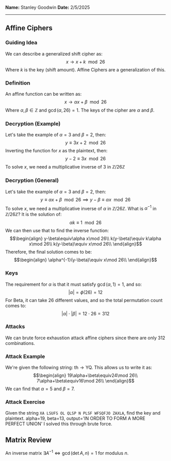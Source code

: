 **Name:** Stanley Goodwin
**Date:** 2/5/2025

---
## Affine Ciphers
### Guiding Idea
We can describe a generalized shift cipher as:
$$x\rightarrow x+k\mod 26$$
Where $k$ is the key (shift amount).
Affine Ciphers are a generalization of this.
### Definition
An affine function can be written as:
$$x\rightarrow\alpha x+\beta\mod 26$$
Where $\alpha,\beta\in\mathbb{Z}$ and $\gcd(\alpha,26)=1$.
The keys of the cipher are $\alpha$ and $\beta$.
### Decryption (Example)
Let's take the example of $\alpha=3$ and $\beta=2$, then:
$$y\equiv 3x+2\mod 26$$
Inverting the function for $x$ as the plaintext, then:
$$y-2\equiv 3x\mod 26$$
To solve $x$, we need a multiplicative inverse of $3$ in $\mathbb{Z}/26\mathbb{Z}$


### Decryption (General)
Let's take the example of $\alpha=3$ and $\beta=2$, then:
$$y\equiv\alpha x+\beta\mod 26\implies y-\beta\equiv\alpha x\mod 26$$
To solve $x$, we need a multiplicative inverse of $\alpha$ in $\mathbb{Z}/26\mathbb{Z}$.
What is $\alpha^{-1}$ in $\mathbb{Z}/26\mathbb{Z}$? It is the solution of:
$$\alpha k\equiv 1\mod26$$
We can then use that to find the inverse function:
$$\begin{align}
y-\beta\equiv\alpha x\mod 26\\
k(y-\beta)\equiv k\alpha x\mod 26\\
k(y-\beta)\equiv x\mod 26\\
\end{align}$$
Therefore, the final solution comes to be:
$$\begin{align}
\alpha^{-1}(y-\beta)\equiv x\mod 26\\
\end{align}$$
### Keys
The requirement for $\alpha$ is that it must satisfy $\gcd(\alpha,1)=1$, and so:
$$|\alpha|=\phi(26)=12$$
For Beta, it can take $26$ different values, and so the total permutation count comes to:
$$|\alpha|\cdot|\beta|=12\cdot26=312$$
### Attacks
We can brute force exhaustion attack affine ciphers since there are only $312$ combinations.
### Attack Example
We're given the following string: $\text{th}\rightarrow\text{YQ}$.
This allows us to write it as:
$$\begin{align}
19\alpha+\beta\equiv24\mod 26\\
7\alpha+\beta\equiv16\mod 26\\
\end{align}$$
We can find that $\alpha=5$ and $\beta=7$.
### Attack Exercise
Given the string `XA LSUFS OL QLSP N PLSF WFSQFJO ZAXLA`, find the key and plaintext.
alpha=19, beta=13, output='IN ORDER TO FORM A MORE PERFECT UNION'
I solved this through brute force.

## Matrix Review
An inverse matrix $\exists A^{-1}\iff\gcd(\det A, n)=1$ for modulus $n$.
